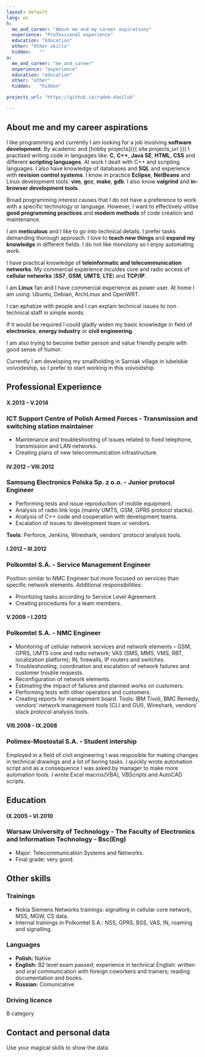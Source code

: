 ```yaml
---
layout: default
lang: en
h:
  me_and_career: "About me and my career aspirations"
  experience: "Professional experience"
  education: "Education"
  other: "Other skills"
  hidden:   ""
a:
  me_and_career: "me_and_career"
  experience: "experience"
  education: "education"
  other: "other"
  hidden:   "hidden"

projects_url: "https://github.io/radek-daniluk"

---
```


## <a name="me_and_career"></a>About me and my career aspirations

I like programming and currently I am looking for a job involving **software development**. By academic and [hobby projects]({{ site.projects_url }}) I practised writing code in languages like: **C**, **C++**, **Java&nbsp;SE**, **HTML**, **CSS** and different **scripting languages**. At work I dealt with C++ and scripting languages. I also have knowledge of databases and **SQL** and experience with **revision control systems**. I know in practice **Eclipse**, **NetBeans** and Linux development tools: **vim**, **gcc**, **make**, **gdb**. I also know **valgrind** and **in-browser development tools**. 

Broad programming interest causes that I do not have a preference to work with a specific technology or language. However, I want to effectively utilise **good programming practices** and **modern methods** of code creation and maintenance.

I am **meticulous** and I like to go into technical details. I prefer tasks demanding thorough approach. I love to **teach new things** and **expand my knowledge** in different fields. I do not like monotony so I enjoy automating work.

I have practical knowledge of **teleinformatic and telecommunication networks**. My commercial experience inculdes core and radio access of **cellular networks** (**SS7**, **GSM**, **UMTS**, **LTE**) and **TCP/IP**.

I am **Linux** fan and I have commercial experience as power user. At home I am using: Ubuntu, Debian, ArchLinux and OpenWRT.

I can ephatize with people and I can explain technical issues to non technical staff in simple words.

If it would be required I could gladly widen my basic knowledge in field of **electronics**, **energy industry** or **civil engineering**.

I am also trying to become better person and value friendly people with good sense of humor.

Currently I am developing my smallholding in Sarniak village in lubelskie voivodeship, so I prefer to start working in this voivoidship.

## <a name="experience"></a>Professional Experience
#### X.2013 – V.2014
### ICT Support Centre of Polish Armed Forces - **Transmission and switching station maintainer**
- Maintenance	and troubleshooting of issues related to fixed telephone,	transmission and LAN networks.
- Creating plans of new telecommunication infrastructure.

#### IV.2012 – VIII.2012
###  Samsung Electronics Polska Sp. z o.o. - **Junior protocol Engineer**

- Performing tests and issue reproduction of mobile equipment.
- Analysis of radio link logs (mainly UMTS, GSM, GPRS protocol stacks).
- Analysis of C++ code and cooperation with development teams.
- Escalation of issues to development team or vendors.

**Tools**: Perforce, Jenkins, Wireshark, vendors' protocol analysis tools.

#### I.2012 – III.2012
###  Polkomtel S.A. - **Service Management Engineer**
Position similar to NMC Engineer but more focused on services than specific network elements. Additional responsibilities:
- Prioritizing tasks according to Service Level Agreement.
- Creating procedures for a team members.

#### V.2009 – I.2012
###  Polkomtel S.A. - **NMC Engineer**
- Monitoring of cellular network services and network elements – GSM, GPRS, UMTS core and	radio network; VAS (SMS, MMS, VMS, RBT, localization platform); IN,	firewalls, IP routers and switches.
- Troubleshooting, coordination and escalation of network failures and customer trouble requests.
- Reconfiguration of network elements.
- Estimating the impact of failures and planned works on customers.
- Performing tests with other	operators and customers.
- Creating reports for management board.
Tools: IBM Tivoli, BMC Remedy, vendors' network management tools (CLI and GUI), Wireshark, vendors' stack protocol analysis tools.

#### VIII.2008 - IX.2008
###  Polimex-Mostostal S.A. - **Student intership**
Employed in a field of civil engineering I was resposible for making changes in technical drawings and a lot of boring tasks. I quickly wrote automation script and as a consequence I was asked by manager to make more automation tools. I wrote Excel macros(VBA), VBScripts and AutoCAD scripts.

## <a name="education"></a>Education
#### IX.2005 – VI.2010
###  Warsaw University of Technology - **The Faculty of Electronics and Information Technology** - Bsc(Eng)
- Major: Telecommunication Systems and Networks.
- Final grade: very good.

## <a name="other"></a>Other skills

### Trainings

- Nokia Siemens Networks trainings: signalling in cellular core network, MSS, MGW, CS data.
- Internal trainings in Polkomtel S.A.: NSS, GPRS, BSS, VAS, IN, roaming and signalling.

### Languages
- **Polish:** Native
- **English:** B2 level exam passed; experience in technical English: written and oral communication with foreign coworkers and trainers; reading documentation and books.
- **Russian:** Comunicative

### Driving licence
B category

## <a name="hidden"></a>Contact and personal data

Use your magical skills to show the data.
